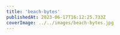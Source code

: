 ```yaml
---
title: 'beach-bytes'
publishedAt: 2023-06-17T16:12:25.733Z
coverImage: ../../images/beach-bytes.jpg
---
```

